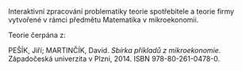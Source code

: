 Interaktivní zpracování problematiky teorie spotřebitele a teorie firmy vytvořené v rámci předmětu Matematika v mikroekonomii. 


Teorie čerpána z:

PEŠÍK, Jiří; MARTINČÍK, David. _Sbírka příkladů z mikroekonomie_. Západočeská univerzita v Plzni, 2014. ISBN 978-80-261-0478-0.

